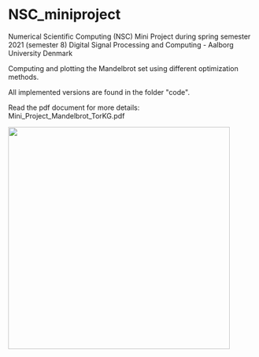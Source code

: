 # NSC_miniproject
Numerical Scientific Computing (NSC) 
Mini Project during spring semester 2021 (semester 8) 
Digital Signal Processing and Computing - Aalborg University Denmark

Computing and plotting the Mandelbrot set using different optimization methods.

All implemented versions are found in the folder "code".

Read the pdf document for more details: Mini_Project_Mandelbrot_TorKG.pdf


<img src="https://github.com/TORKGB/NSC_miniproject/blob/main/Mandelbrot.png"  height="450"/> 
